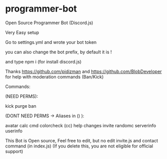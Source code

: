 # programmer-bot
Open Source Programmer Bot (Discord.js)

Very Easy setup

Go to settings.yml and wrote your bot token

you can also change the bot prefix, by default it is !

and type npm i (for install discord.js)

Thanks https://github.com/pidizman and https://github.com/BlobDeveloper for help with moderation commands (Ban/Kick)

 Commands:
 
 (NEED PERMS):
 
 kick
 purge
 ban
 
 (DONT NEED PERMS -> Aliases in () ):
 
 avatar
 calc
 cmd
 colorcheck (cc)
 help
 changes
 invite
 randomc
 serverinfo
 userinfo
 

This Bot is Open source, Feel free to edit, but no edit invite.js and contact command (in index.js) (If you delete this, you are not eligible for official support)




